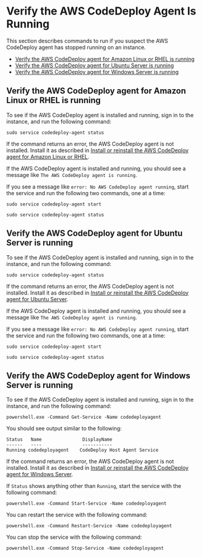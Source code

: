 # Verify the AWS CodeDeploy Agent Is Running<a name="codedeploy-agent-operations-verify"></a>

This section describes commands to run if you suspect the AWS CodeDeploy agent has stopped running on an instance\.


+ [Verify the AWS CodeDeploy agent for Amazon Linux or RHEL is running](#codedeploy-agent-operations-verify-linux)
+ [Verify the AWS CodeDeploy agent for Ubuntu Server is running](#codedeploy-agent-operations-verify-ubuntu)
+ [Verify the AWS CodeDeploy agent for Windows Server is running](#codedeploy-agent-operations-verify-windows)

## Verify the AWS CodeDeploy agent for Amazon Linux or RHEL is running<a name="codedeploy-agent-operations-verify-linux"></a>

To see if the AWS CodeDeploy agent is installed and running, sign in to the instance, and run the following command:

```
sudo service codedeploy-agent status
```

If the command returns an error, the AWS CodeDeploy agent is not installed\. Install it as described in [Install or reinstall the AWS CodeDeploy agent for Amazon Linux or RHEL](codedeploy-agent-operations-install-linux.md)\.

If the AWS CodeDeploy agent is installed and running, you should see a message like `The AWS CodeDeploy agent is running`\.

If you see a message like `error: No AWS CodeDeploy agent running`, start the service and run the following two commands, one at a time:

```
sudo service codedeploy-agent start
```

```
sudo service codedeploy-agent status
```

## Verify the AWS CodeDeploy agent for Ubuntu Server is running<a name="codedeploy-agent-operations-verify-ubuntu"></a>

To see if the AWS CodeDeploy agent is installed and running, sign in to the instance, and run the following command:

```
sudo service codedeploy-agent status
```

If the command returns an error, the AWS CodeDeploy agent is not installed\. Install it as described in [Install or reinstall the AWS CodeDeploy agent for Ubuntu Server](codedeploy-agent-operations-install-ubuntu.md)\.

If the AWS CodeDeploy agent is installed and running, you should see a message like `The AWS CodeDeploy agent is running`\.

If you see a message like `error: No AWS CodeDeploy agent running`, start the service and run the following two commands, one at a time:

```
sudo service codedeploy-agent start
```

```
sudo service codedeploy-agent status
```

## Verify the AWS CodeDeploy agent for Windows Server is running<a name="codedeploy-agent-operations-verify-windows"></a>

To see if the AWS CodeDeploy agent is installed and running, sign in to the instance, and run the following command:

```
powershell.exe -Command Get-Service -Name codedeployagent
```

You should see output similar to the following:

```
Status   Name               DisplayName
------   ----               -----------
Running codedeployagent    CodeDeploy Host Agent Service
```

If the command returns an error, the AWS CodeDeploy agent is not installed\. Install it as described in [Install or reinstall the AWS CodeDeploy agent for Windows Server](codedeploy-agent-operations-install-windows.md)\.

If `Status` shows anything other than `Running`, start the service with the following command:

```
powershell.exe -Command Start-Service -Name codedeployagent
```

You can restart the service with the following command:

```
powershell.exe -Command Restart-Service -Name codedeployagent
```

You can stop the service with the following command:

```
powershell.exe -Command Stop-Service -Name codedeployagent
```